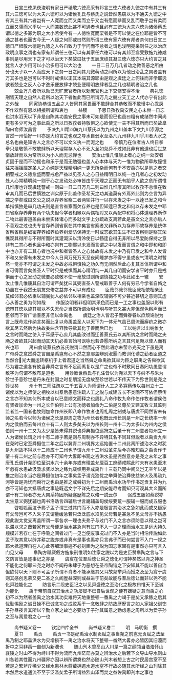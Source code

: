 <!-- { "loadSidebar": true } -->
　　日宣三徳夙夜浚明有家日严祗敬六徳亮采有邦言三徳六徳者九徳之中有其三有其六三徳可以为大夫六徳可以为诸侯孔氏与蔡氏之説皆然愚窃以为不通夫九徳之中有其三有其六者岂有一人寛而立而又柔而立乎又岂有愿而恭而又乱而敬乎岂有柔而立而又彊而义乎以一人而兼数徳此甚不可通者也且必有三徳为大夫六徳为诸侯蔡氏谓以徳之多寡为职之大小若使今有一人徳性寛而栗者是不可以使之在位耶是皆不可通之甚者也而古今无一人疑之何耶或曰然则所谓三徳有家六徳有邦者柰何曰日宣三徳日严祗敬六徳是九徳之人各自致力于学问而不怠者之谓也浚明亮采则任之以治庶政明庶事之谓也有家有邦谓任三徳可以有其家任六徳可以有其邦至翕受敷施九徳咸事则是尽用天下之才可以治天下矣故曰抚于五辰庶绩其凝三徳六徳亦只大约言之耳犹言人才少用可以小治多用可以大治也
　　一日二日万几几者动之微善恶之所由分也天子以一人而应天下之务一日之间其几微萌动之间所以为他日治乱之闗者盖有万其多也是岂可以不时时戒惧以正其本端其源耶由是观之虞廷之上何往而非学耶逸欲者兢业之反人心才逸乐便放肆才兢业便精明放肆者乱之几也精明者治之几也
　　兢业万几者所以勅已无旷庶官者所以勅庶官也上下交脩安得不治
　　典礼徳刑皆天理之自然人君所以治天下者惟此而已所谓万几之兢业天工之人代亦宁有出此之外哉
　　同寅协恭谓五品之人皆同其寅畏而不敢肆合其恭敬而不敢慢中心乖戾不作欢然有恩以相接所谓和衷也
　　益稷
　　予思日孜孜禹安民之心未尝一日忘也洪水滔天以下非是自陈其功盖安民之事未可如是而但已也虽曰粗有成绪然中间尚更有多少可为之事此禹之所以日孜孜者持敬惧之心欲使无一夫不得其所而已矣故臯陶曰俞师汝昌言
　　予决九川距四海九川蔡氏以为九州之川盖本下文九川涤源之言然一州恰好一川亦是大约言之也观之导水自弱水至洛凡九州非九川乎川者大水之总名也由是知古人之言亦不可以文义执一而泥之也
　　帝慎乃在位者古人终日拳拳只是敬慎不敢放肆所以天理常存人心不死大圣如尧舜不过如此非有他道也后世怠惰放肆而以为常所以为小人而无忌惮也
　　安汝止惟几惟康止者心之纯一处安者贞固于是而不动摇也和乐于是而无勉强也盖人心本体与天为一惟为物欲所牵故憧憧往来摇摇靡定圣人之心纯是天理精明纯一更无所杂而何有于不安禹亦以是勉之者交相警戒之义徳愈盛而警戒愈严益以见圣人之心日益精明日以纯一也几者心之初发动处人心常精明纯一则于心之发动处必审皆由乎天理之正而无有蹈乎人欲之危所谓惟几惟康也详观虞廷警戒一则曰一日二日万几二则曰惟几惟康其所以孜孜不怠惟在致审其几而已后世慎独之训实原于此盖作圣希天之功其道莫有外焉外此则为空言为异端之学矣或曰文公之説以存养省察二者两轮并行一以存未发之中一以逹已发之和今单指慎独是审几功夫则是直言省察而欠存养也是但知逹已发之和何以存未发之中耶曰省察存养非有两个功夫但今学者相縁以两偶相对又以两配中和将心体道理界断作二物此最害道盖由未尝实体诸心而多就文字上分疏故支离若此是虽文公之言亦后人不善观之过也夫专言存养则省察在其中矣言省察者又非所以为存养耶故存养是统体省察省察是细密存养如养鱼养树爱防保持无一时或忘欲其生生不已省察则是察其荣憔观其得所与不得所而时其灌溉沃以清泠使日以畅逹自得无非所以尽爱防保持之意非有二其心者也且中和亦岂有二物耶以未发而言谓之中以发而言谓之和中即和和即中也亦非有二其心者也况中和者皆圣人之心体故有未发之中乃有已发之和今人发皆不和又安得有未发之中今人日间万死万灭至夜间睡梦亦不得宁虽或夜气清明之时暂然一觉亦不可谓之未发之中故必戒惧慎独之功久而无间然后此心复其本体所谓中和者可得而言矣盖圣人平时只是戒惧而其心精明纯一其几自明而安学者平时亦只是戒惧而于心之发动之微要必致敬不使一毫放过则所谓慎独之功与此如出一辙
　　安汝止惟几惟康其自治可谓严矣犹曰其弼直圣人警戒取善于人何有穷已今学者自脩之功虽在于我然无朋友交脩之益亦不可以有成也
　　臣哉邻哉邻哉臣哉相依相亲比莫如邻君必依臣以辅弼犹人必依邻以相亲也盖深叹辅弼不可少甚近甚切之意则其虚心从善之勇为何如哉
　　作服汝明者非但明其采色而已是一工之事也盖服以彰有徳审其徳以施其服以不失天命之当然所谓汝明也明与听其义甚大非但观色察声而已臣邻而下皆广谕羣臣非但以命禹也
　　虞廷之治人皆君子而舜眷眷以庶顽谗説为言上既命龙作纳言矣而此复以命禹盖圣人以天下为一体元气虽已周流而癣疥之微亦欲其尽去然后为快故委曲含容教导欲其化于善而后已也
　　工以纳言以出纳惟允之言时而飏之使入于耳感于心庶几其能改过而迁善蔡氏云以其所纳之言时而飏之夫飏之者欲其兴起而动其天机必善言始可讽咏也若谗慝所纳之言其何足飏以使人而有兴也耶
　　禹曰俞哉蔡氏依苏氏説谓口然而心不然此语亦未莹帝光天之下虽是禹广帝舜之意然舜之言自是禹岂有心不然之意耶盖辨别淑慝而教训化诱之勤者臣道之当然合光大而运转枢机于上者君道之当然舜之命禹欲其举为臣之职禹之告舜欲其尽为君之道各有攸当非舜之言有不足而禹复以是广之也帝不时敷同日奏罔功愚意谓敷字为句谓不敷布是道也
　　用殄厥世蔡氏与孔注皆以为尧以天下与舜不与朱为殄世予意殄世是丹朱在封国之时复朋淫无度故至殄世若以不传天下为殄世则是尧之殄世矣
　　州十有二师注疏以二千五百人为师谓计人工之多寡蔡传以每州立十二诸侯以为之师使之相牧以纠羣后愚意注疏人工之説与咸建五长不类固不可依但蔡传之言亦不知其何所本或自以已意顺文而释之也周礼八命作牧九命作伯作牧者谓侯伯有贤者加命为一州之长作伯则上公有功徳者加命为二伯是又尊矣又建其牧立其监则监者监一国者也牧则加命作州长即八命作牧者也周礼周之制或与唐虞不同然皆未有师之名若今以师为诸侯之长是即周之牧为州长者也既云州长则是一州之长统率一州内之侯伯而云每州立十有二人则太多矣夫以为州长则一州十二为太多以为州内之侯伯则一州十二又为太少是皆未得其説也舜典摄位巡狩之后肇十有二州意者每州立一人为诸侯长谓之州十有二师乎若是则与周制亦不异特其名不同耳但説者以禹贡九州在尧时已定至舜摄位二年之后以冀青二州境界太远始置十二州此禹所述治水之时犹是九州故不得以十二师应十二州也予谓九州十二州沿革先后今亦难知禹之禹贡作于肇十有二州之前与后亦不可知今大畧即书观之咨洪水虽是尧然意亦是尧之末年之事唐孔氏谓计尧即位至洪水六十余年亦或有理盖允厘百工庶绩咸熙此时未有水患至末年忽有水患故汲汲求贤以治之鲧九载绩用弗成禹作十三载乃同中间又岂无空年以是推之则治水当亦是舜摄位初年之事矣孟子谓尧独忧之举舜使治舜使益掌火及禹疏九河等皆是尧忧而舜行之也由是推之或舜初为十二州而禹治水功毕作书定贡复并为九亦不可知也大抵唐虞之事迹既远文字不详先后之期安能尽考而知只可观其大义而所谓十有二师者亦无大闗系特因所疑遂歴陈之以偹一説云尔
　　弼成五服如蔡説亦太生意义弼犹辅也周书洛诰言四辅后世言畿辅盖甸侯绥要荒一服辅一服而成五服也
　　啓呱呱而泣予弗子孟子谓三过其门而不入亦是极言其治水之急如此而或又疑家有父母岂可不入朱子又谓量缓急若只泛泛底水须见父母若是甚急不见父母亦不妨愚观此説太觉支离盖所谓一事各求一理也夫弗子与过门不入之言亦须防意以得之岂可执滞以求之哉若家有父母便是治水甚急岂有过门不入一见之理而治水又是远大持久规模非若存亡在于呼吸之间者过门一见岂便废事况过门不入亦是当时相沿传説如此孟子取其意以辟并耕之説亦或非真有是事也禹亦只言弗子而已何尝言不入门一视之耶大抵道理自在人心此等细琐事迹不必刻画为之説为国忘家固有是事然亦只可言入门见父母
　　臯陶方祗厥叙方施象刑惟明如注家之説以为是史臣赞臯陶之言与下文防言皆是逐事记之亦是
　　虞賔在位羣后徳让舜之徳化可谓神矣然以尧之神圣不能化之何耶曰尧之时亦不闻丹朱肆于为恶想在圣帝陶镕之下安知其不能以善自治但欲付以天下则不可孟子所谓不肖者不能承继其父耳故尧举舜而授之及至为賔于虞则其感创思慕又更二圣之久阅歴益深则或益进于前矣故能与羣后徳让而非以尧不能化舜独能化之
　　防言乐二段史臣记之以见舜盛徳之至治化之极故曰惟天下至诚为能化
　　禹于帝前自叙其治水之功屡屡不已自后世观之便有嫌疑之意而禹之心初不以为然者盖禹之治水其功实难将天地重整顿一番禹之力竭于是矣又承鲧之后其忧勤惕励之诚日操不已诚念功之成败系于一念敬肆之防故歴歴言之如人家祖父训饬子孙昼夜言其所以辛勤立家之故岂必要功于子孙其属意之勤虑患之周所以为爱子孙之至与禹爱君之心一也

　　尚书疑义卷一
　　钦定四库全书
　　尚书疑义巻二
　　明　马明衡　撰
　　夏书
　　禹贡
　　禹贡一书是纪禹治水制贡赋之事当尧之前岂无贡赋之法至禹乃制之耶盖洪水为灾増损不一禹之治水将天下整顿一畨然大畧亦必皆因其旧灋而折中之耳非禹一自创为新灋也
　　随山刋木奠髙山大川是一篇之纲领当浩浩怀山襄陵之时山不得为峙川不得为流而九州茫茫亦莫之辨治水之后若下文导山导水则山川各若其性而九州疆界亦因以辨所谓奠也然必随山刋木者想上古之时民居宫室不至若是之繁斧斤稀少又经水患林木蓊薉拥遏水道水窒不行故必随其水所经之山刋除其木然后水道通流不至于泛滥矣孟子所谓益烈山泽而焚之益佐禹即刋木之事也
